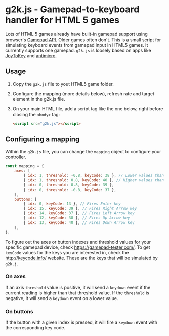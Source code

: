 # g2k.js - Gamepad-to-keyboard handler for HTML 5 games

Lots of HTML 5 games already have built-in gamepad support using browser's [Gamepad API](https://developer.mozilla.org/en-US/docs/Web/API/Gamepad_API/Using_the_Gamepad_API). Older games often don't. This is a small script for simulating keyboard events from gamepad input in HTML5 games. It currently supports one gamepad. `g2k.js` is loosely based on apps like [JoyToKey](https://joytokey.net/en/) and [antimicro](https://github.com/AntiMicro/antimicro).

## Usage

1. Copy the `g2k.js` file to yout HTML5 game folder.
2. Configure the mapping (more details below), refresh rate and target element in the g2k.js file. 
3. On your main HTML file, add a script tag like the one below, right before closing the `<body>` tag:

    ```html
    <script src="g2k.js"></script>
    ```

## Configuring a mapping

Within the `g2k.js` file, you can change the `mapping` object to configure your controller.

```js
const mapping = {
    axes: [
        { idx: 1, threshold: -0.8, keyCode: 38 }, // Lower values than threshold fire Up Arrow key
        { idx: 1, threshold: 0.8, keyCode: 40 }, // Higher values than threshold fire Down Arrow key
        { idx: 0, threshold: 0.8, keyCode: 39 },
        { idx: 0, threshold: -0.8, keyCode: 37 },
    ],
    buttons: [
        { idx: 0, keyCode: 13 }, // Fires Enter key
        { idx: 15, keyCode: 39 }, // Fires Right Arrow key
        { idx: 14, keyCode: 37 }, // Fires Left Arrow key
        { idx: 12, keyCode: 38 }, // Fires Up Arrow key
        { idx: 13, keyCode: 40 }, // Fires Down Arrow key
    ],
};
```

To figure out the axes or button indexes and threshold values for your specific gamepad device, check https://gamepad-tester.com/. To get `keyCode` values for the keys you are interested in, check the http://keycode.info/ website. These are the keys that will be simulated by `g2k.j`.

### On axes

If an axis `threshold` value is positive, it will send a `keydown` event if the current reading is higher than that threshold value. If the `threshold` is negative, it will send a `keydown` event on a lower value.

### On buttons

If the button with a given index is pressed, it will fire a `keydown` event with the corresponding key code.

